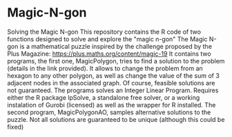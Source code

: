 # Magic-N-gon
Solving the Magic N-gon
This repository contains the R code of two functions designed to solve and explore the "magic n-gon"
The Magic N-gon is a mathematical puzzle inspired by the challenge proposed by the Plus Magazine:
https://plus.maths.org/content/magic-19
It contains two programs, the first one, MagicPolygon, tries to find a solution to the problem
(details in the link provided). It allows to change the problem from an hexagon to any other polygon, 
as well as change the value of the sum of 3 adjacent nodes in the associated graph. Of course, feasible
solutions are not guaranteed. The programs solves an Integer Linear Program. Requires either the R package lpSolve,
a standalone free solver, or a working instalation of Gurobi (licensed) as well as the wrapper for R installed.
The second program, MagicPolygonAO, samples alternative solutions to the puzzle. Not all solutions are guaranteed
to be unique (although this could be fixed)
